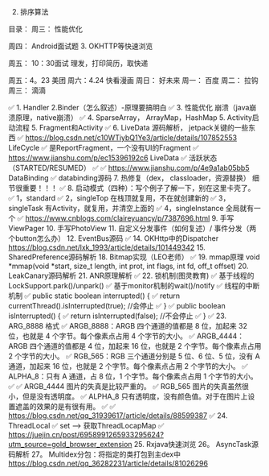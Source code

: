 
2. 排序算法


目录：
周三：
性能优化

周四：
Android面试题
3. OKHTTP等快速浏览

周五：
10：30面试
理发，打印简历，取快递

周五：4。23  美团
周六：4.24   快看漫画
周日：       好未来
周一：       百度
周二：       拉钩
周三：       滴滴


✅ 1. Handler
2.Binder（怎么叙述）-原理要搞明白
✅ 3. 性能优化 崩溃（java崩溃原理，native崩溃）
✅ 4. SparseArray， ArrayMap，HashMap
5. Activity启动流程
5. Fragment和Activity
✅ 6. LiveData 源码解析， jetpack关键的一些东西
✅     https://blog.csdn.net/c10WTiybQ1Ye3/article/details/107852553  LifeCycle
✅         是ReportFragment，一个没有UI的Fragment
✅     https://www.jianshu.com/p/ec15396192c6   LiveData
✅         活跃状态（STARTED/RESUMED）
✅
✅     https://www.jianshu.com/p/4e9a1ab05bb5   DataBinding
✅ databinding源码
7. 热修复（dex， classloader，资源替换） 细节很重要！！！
✅ 8. 启动模式（四种）：写个例子了解一下，别在这里卡壳了。
✅ 	1，standard
✅ 	2，singleTop  在栈顶就复用，不在就创建新的
✅ 	3，singleTask 有Activity，就复用，并清空上面的
✅ 	4，singleInstance 全局就有一个
✅ 	https://www.cnblogs.com/claireyuancy/p/7387696.html
9. 手写ViewPager
10. 手写PhotoView
11. 自定义分发事件（如何复述）/ 事件分发（两个button怎么办）
12. EventBus源码
✅ 14. OKHttp中的Dispatcher    https://blog.csdn.net/lxk_1993/article/details/101449342
15. SharedPreference源码解析
18. Bitmap实现（LEO老师）
✅ 19. mmap原理 void *mmap(void *start, size_t length, int prot, int flags, int fd, off_t offset)
20. LeakCanary源码解析
21. ANR原理解析
✅ 22. 锁机制(图灵教育)
✅       基于线程的LockSupport.park()/unpark()
✅       基于monitor机制的wait()/notify
✅       线程的中断机制
✅          public static boolean interrupted() {
✅                return currentThread().isInterrupted(true); //会停止
✅            }
✅    public boolean isInterrupted() {
✅        return isInterrupted(false); //不会停止
✅    }
✅ 23. ARG_8888 格式
✅     ARGB_8888：ARGB 四个通道的值都是 8 位，加起来 32 位，也就是 4 个字节。每个像素点占用 4 个字节的大小。
✅     ARGB_4444：ARGB 四个通道的值都是 4 位，加起来 16 位，也就是 2 个字节。每个像素点占用 2 个字节的大小。
✅     RGB_565：RGB 三个通道分别是 5 位、6 位、5 位，没有 A 通道，加起来 16 位，也就是 2 个字节。每个像素点占用 2 个字节的大小。
✅     ALPHA_8：只有 A 通道，占 8 位，1 个字节。每个像素点占用 1 个字节的大小。
✅
✅     ARGB_4444 图片的失真是比较严重的。
✅     RGB_565 图片的失真虽然很小，但是没有透明度。
✅     ALPHA_8 只有透明度，没有颜色值。对于在图片上设置遮盖的效果的是有很有用。
✅
✅     https://blog.csdn.net/qq_31939617/article/details/88599387
✅ 24. ThreadLocal
✅     set --> 获取ThreadLocapMap
✅     https://juejin.cn/post/6958991265933295624?utm_source=gold_browser_extension
25. Rxjava快速浏览
26。 AsyncTask源码解析
27。 Multidex分包：将指定的类打包到主dex中
    https://blog.csdn.net/qq_36282231/article/details/81026296




